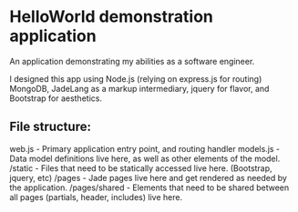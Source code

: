 # HelloWorld demonstration application
An application demonstrating my abilities as a software engineer. 

I designed this app using Node.js (relying on express.js for routing) MongoDB, JadeLang as a markup intermediary, jquery for flavor, and Bootstrap for aesthetics. 

## File structure:
web.js - Primary application entry point, and routing handler
models.js - Data model definitions live here, as well as other elements of the model. 
/static - Files that need to be statically accessed live here. (Bootstrap, jquery, etc)
/pages - Jade pages live here and get rendered as needed by the application. 
/pages/shared - Elements that need to be shared between all pages (partials, header, includes) live here. 

